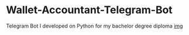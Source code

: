 # Wallet-Accountant-Telegram-Bot
 Telegram Bot I developed on Python for my bachelor degree diploma
 [img](https://github.com/IDunoXD/Wallet-Accountant-Telegram-Bot/blob/main/1.png)
